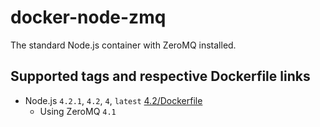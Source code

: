 # docker-node-zmq
The standard Node.js container with ZeroMQ installed.

## Supported tags and respective Dockerfile links
  * Node.js `4.2.1`, `4.2`, `4`, `latest` [4.2/Dockerfile](4.2/Dockerfile)
    * Using ZeroMQ `4.1`

